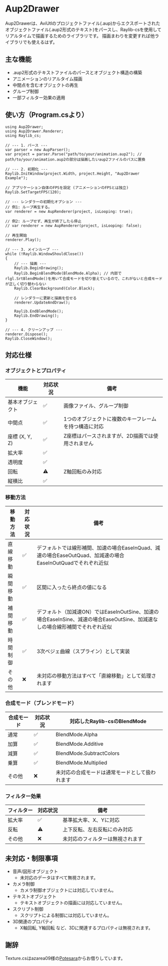 # Aup2Drawer
Aup2Drawerは、AviUtlのプロジェクトファイル(.aup)からエクスポートされたオブジェクトファイル(.aup2形式のテキスト)をパースし、Raylib-csを使用してリアルタイムで描画するためのライブラリです。
描画まわりを変更すれば他ライブラリでも使えるはず。
## 主な機能
* .aup2形式のテキストファイルのパースとオブジェクト構造の構築
* アニメーションのリアルタイム描画
* 中間点を含むオブジェクトの再生
* グループ制御
* 一部フィルター効果の適用
## 使い方（Program.csより）
```
using Aup2Drawer;
using Aup2Drawer.Renderer;
using Raylib_cs;

// --- 1. パース ---
var parser = new AupParser();
var project = parser.Parse("path/to/your/animation.aup2"); // path/to/your/animation.aup2の部分は描画したいaup2ファイルのパスに置換

// --- 2. 初期化 ---
Raylib.InitWindow(project.Width, project.Height, "Aup2Drawer Example");

// アプリケーション自体のFPSを設定 (アニメーションのFPSとは独立)
Raylib.SetTargetFPS(120);

// --- レンダラーの初期化オプション ---
// 例1: ループ再生する。
var renderer = new AupRenderer(project, isLooping: true);

// 例2: ループせず、再生が終了したら停止
// var renderer = new AupRenderer(project, isLooping: false);

// 再生開始
renderer.Play();

// --- 3. メインループ ---
while (!Raylib.WindowShouldClose())
{
    // --- 描画 ---
    Raylib.BeginDrawing();
    Raylib.BeginBlendMode(BlendMode.Alpha); // 内部でrlgl.SrtBlendMode()を用いて合成モードを切り替えているので、これがないと合成モードが正しく切り替わらない
    Raylib.ClearBackground(Color.Black);

    // レンダラーに更新と描画を任せる
    renderer.UpdateAndDraw();

    Raylib.EndBlendMode();
    Raylib.EndDrawing();
}

// --- 4. クリーンアップ ---
renderer.Dispose();
Raylib.CloseWindow();
```
## 対応仕様
### オブジェクトとプロパティ
機能 | 対応状況 | 備考
--- | --- | ---
基本オブジェクト | ✅ | 画像ファイル、グループ制御
中間点 | ✅ | 1つのオブジェクトに複数のキーフレームを持つ構造に対応
座標 (X, Y, Z) | ✅ | Z座標はパースされますが、2D描画では使用されません
拡大率 | ✅ | 
透明度 | ✅ | 
回転 | ⚠️ | Z軸回転のみ対応
縦横比 | ✅ | 
### 移動方法
移動方法 | 対応状況 | 備考
--- | --- | ---
直線移動 | ✅ | デフォルトでは線形補間、加速の場合EaseInQuad、減速の場合EaseOutQuad、加減速の場合EaseInOutQuadでそれぞれ近似
瞬間移動 | ✅ | 区間に入ったら終点の値になる
補間移動 | ✅ | デフォルト（加減速ON）ではEaseInOutSine、加速の場合EaseInSine、減速の場合EaseOutSine、加減速なしの場合線形補間でそれぞれ近似
時間制御 | ✅ | 3次ベジェ曲線（スプライン）として実装
その他	 | ❌ | 未対応の移動方法はすべて「直線移動」として処理されます
### 合成モード（ブレンドモード）
合成モード | 対応状況 | 対応したRaylib-csのBlendMode
--- | --- | ---
通常 | ✅ | BlendMode.Alpha
加算 | ✅ | BlendMode.Additive
減算 | ✅ | BlendMode.SubtractColors
乗算 | ✅ | BlendMode.Multiplied
その他 | ❌ | 未対応の合成モードは通常モードとして扱われます
### フィルター効果
フィルター | 対応状況 | 備考
--- | --- | ---
拡大率 | ✅ | 基準拡大率、X、Yに対応
反転 | ⚠️ | 上下反転、左右反転にのみ対応
その他 | ❌ | 未対応のフィルターは無視されます
## 未対応・制限事項
* 音声/図形オブジェクト
  * 未対応のデータはすべて無視されます。
* カメラ制御
  * カメラ制御オブジェクトには対応していません。
* テキストオブジェクト
  * テキストオブジェクトの描画には対応していません。
* スクリプト制御
  * スクリプトによる制御には対応していません。
* 3D関連のプロパティ
  * X軸回転, Y軸回転 など、3Dに関連するプロパティは無視されます。
## 謝辞
Texture.csはazarea09様の[Potesara](https://github.com/azarea09/Potesara/blob/master/Texture.cs)からお借りしています。